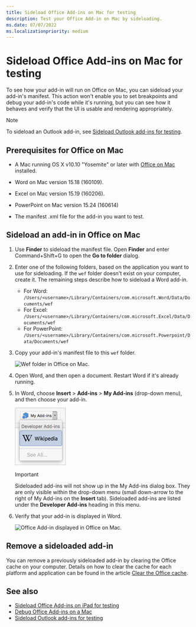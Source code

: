 ```yaml
---
title: Sideload Office Add-ins on Mac for testing
description: Test your Office Add-in on Mac by sideloading.
ms.date: 07/07/2022
ms.localizationpriority: medium
---
```


# Sideload Office Add-ins on Mac for testing

To see how your add-in will run on Office on Mac, you can sideload your add-in's manifest. This action won't enable you to set breakpoints and debug your add-in's code while it's running, but you can see how it behaves and verify that the UI is usable and rendering appropriately.

> [!NOTE]
> To sideload an Outlook add-in, see [Sideload Outlook add-ins for testing](../outlook/sideload-outlook-add-ins-for-testing.md).

## Prerequisites for Office on Mac

- A Mac running OS X v10.10 "Yosemite" or later with [Office on Mac](https://products.office.com/buy/compare-microsoft-office-products?tab=omac) installed.

- Word on Mac version 15.18 (160109).

- Excel on Mac version 15.19 (160206).

- PowerPoint on Mac version 15.24 (160614)

- The manifest .xml file for the add-in you want to test.

## Sideload an add-in in Office on Mac

1. Use **Finder** to sideload the manifest file. Open **Finder** and enter Command+Shift+G to open the **Go to folder** dialog.

1. Enter one of the following folders, based on the application you want to use for sideloading. If the `wef` folder doesn't exist on your computer, create it. The remaining steps describe how to sideload a Word add-in.

    - For Word:  `/Users/<username>/Library/Containers/com.microsoft.Word/Data/Documents/wef`
    - For Excel:  `/Users/<username>/Library/Containers/com.microsoft.Excel/Data/Documents/wef`
    - For PowerPoint: `/Users/<username>/Library/Containers/com.microsoft.Powerpoint/Data/Documents/wef`

1. Copy your add-in's manifest file to this `wef` folder.

    ![Wef folder in Office on Mac.](../images/all-my-files.png)

1. Open Word, and then open a document. Restart Word if it's already running.

1. In Word, choose **Insert** > **Add-ins** > **My Add-ins** (drop-down menu), and then choose your add-in.

    ![My Add-ins in Office on Mac.](../images/my-add-ins-wikipedia.png)

    > [!IMPORTANT]
    > Sideloaded add-ins will not show up in the My Add-ins dialog box. They are only visible within the drop-down menu (small down-arrow to the right of My Add-ins on the **Insert** tab). Sideloaded add-ins are listed under the **Developer Add-ins** heading in this menu.

1. Verify that your add-in is displayed in Word.

    ![Office Add-in displayed in Office on Mac.](../images/lorem-ipsum-wikipedia.png)

## Remove a sideloaded add-in

You can remove a previously sideloaded add-in by clearing the Office cache on your computer. Details on how to clear the cache for each platform and application can be found in the article [Clear the Office cache](clear-cache.md).

## See also

- [Sideload Office Add-ins on iPad for testing](sideload-an-office-add-in-on-ipad.md)
- [Debug Office Add-ins on a Mac](debug-office-add-ins-on-ipad-and-mac.md)
- [Sideload Outlook add-ins for testing](../outlook/sideload-outlook-add-ins-for-testing.md)

